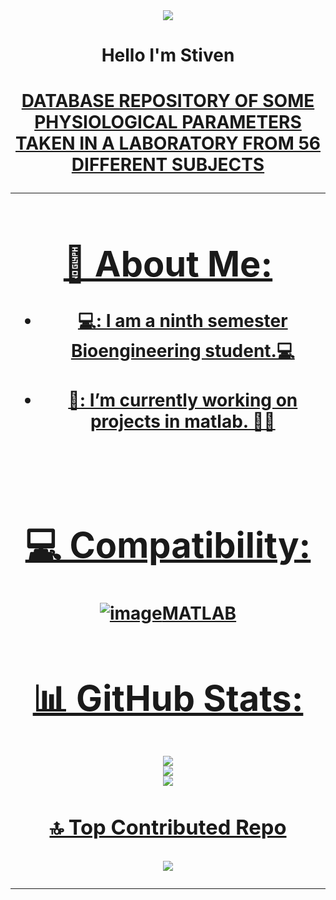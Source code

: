 <div align="center">
<img src="https://blogs.sld.cu/modelos/files/2021/02/Fig10.png">
<h1 align="center">Hello I'm Stiven
</div>  
<h1 align="center"> <a href=>DATABASE REPOSITORY OF SOME PHYSIOLOGICAL PARAMETERS TAKEN IN A LABORATORY FROM 56 DIFFERENT SUBJECTS                         

<hr>

# 💫 About Me:

- 💻: I am a ninth semester Bioengineering student.💻<br><br>
- 🔭: I’m currently working on projects in matlab. 🧠🤖
<br>

# 💻 Compatibility:
![image](https://github.com/stiven4270/stiven4270/assets/165412316/1f61fefe-a005-4e47-9e34-0ea15eeeb2c6)MATLAB


# 📊 GitHub Stats:
![](https://github-readme-stats.vercel.app/api?username=stiven4270&theme=dark&hide_border=true&include_all_commits=false&count_private=false)<br/>
![](https://github-readme-streak-stats.herokuapp.com/?user=stiven4270&theme=dark&hide_border=true)<br/>
![](https://github-readme-stats.vercel.app/api/top-langs/?username=stiven4270&theme=dark&hide_border=true&include_all_commits=false&count_private=false&layout=compact)

### 🔝 Top Contributed Repo
![](https://github.com/stiven4270/USCBIO.github.io)

---

